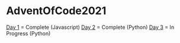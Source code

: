# AdventOfCode2021

[Day 1](https://adventofcode.com/2021/day/1) = Complete (Javascript)
[Day 2](https://adventofcode.com/2021/day/2) = Complete (Python)
[Day 3](https://adventofcode.com/2021/day/3) = In Progress (Python)
